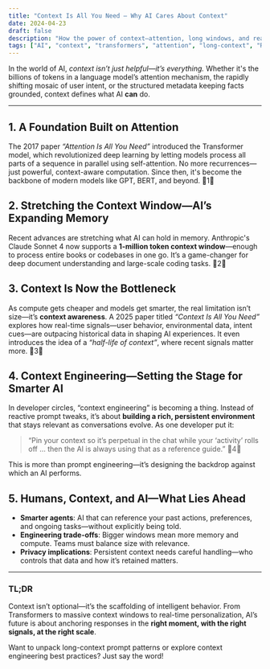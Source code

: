 ```yaml
---
title: "Context Is All You Need — Why AI Cares About Context"
date: 2024-04-23
draft: false
description: "How the power of context—attention, long windows, and real-time signals—is becoming AI’s most valuable asset."
tags: ["AI", "context", "transformers", "attention", "long-context", "RAG"]
---
```


In the world of AI, *context isn’t just helpful—it’s everything.* Whether it's the billions of tokens in a language model’s attention mechanism, the rapidly shifting mosaic of user intent, or the structured metadata keeping facts grounded, context defines what AI **can** do.

---

##  1. A Foundation Built on Attention

The 2017 paper *“Attention Is All You Need”* introduced the Transformer model, which revolutionized deep learning by letting models process all parts of a sequence in parallel using self-attention. No more recurrences—just powerful, context-aware computation. Since then, it's become the backbone of modern models like GPT, BERT, and beyond. 1

##  2. Stretching the Context Window—AI’s Expanding Memory

Recent advances are stretching what AI can hold in memory. Anthropic's Claude Sonnet 4 now supports a **1-million token context window**—enough to process entire books or codebases in one go. It’s a game-changer for deep document understanding and large-scale coding tasks. 2

##  3. Context Is Now the Bottleneck

As compute gets cheaper and models get smarter, the real limitation isn’t size—it’s **context awareness**. A 2025 paper titled *“Context Is All You Need”* explores how real-time signals—user behavior, environmental data, intent cues—are outpacing historical data in shaping AI experiences. It even introduces the idea of a *“half-life of context”*, where recent signals matter more. 3

##  4. Context Engineering—Setting the Stage for Smarter AI

In developer circles, “context engineering” is becoming a thing. Instead of reactive prompt tweaks, it’s about **building a rich, persistent environment** that stays relevant as conversations evolve. As one developer put it:
> “Pin your context so it’s perpetual in the chat while your ‘activity’ rolls off … then the AI is always using that as a reference guide.” 4

This is more than prompt engineering—it’s designing the backdrop against which an AI performs.

##  5. Humans, Context, and AI—What Lies Ahead

- **Smarter agents**: AI that can reference your past actions, preferences, and ongoing tasks—without explicitly being told.
- **Engineering trade-offs**: Bigger windows mean more memory and compute. Teams must balance size with relevance.
- **Privacy implications**: Persistent context needs careful handling—who controls that data and how it’s retained matters.

---

###  TL;DR

Context isn’t optional—it’s the scaffolding of intelligent behavior. From Transformers to massive context windows to real-time personalization, AI’s future is about anchoring responses in the **right moment, with the right signals, at the right scale**.

Want to unpack long-context prompt patterns or explore context engineering best practices? Just say the word!